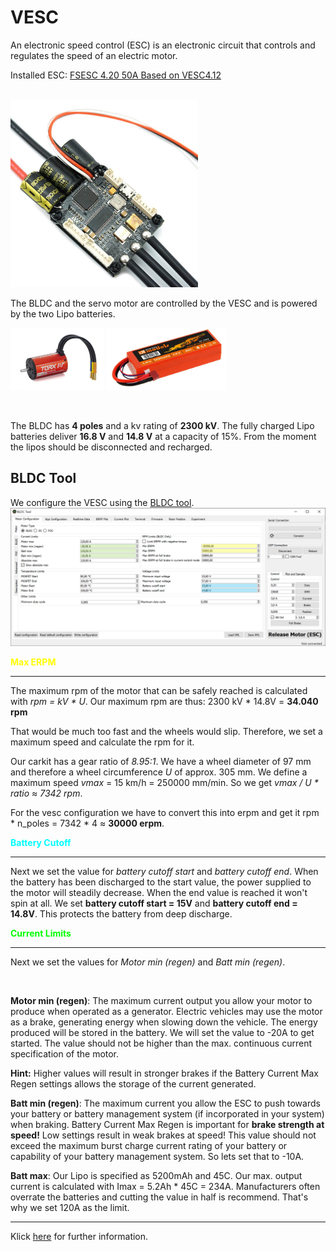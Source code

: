 # VESC
An electronic speed control (ESC) is an electronic circuit that controls and regulates the speed of an electric motor. 

Installed ESC:  [FSESC 4.20 50A Based on VESC4.12](https://flipsky.net/products/torque-esc-vesc-%C2%AE-bldc-electronic-speed-controller)

</br>

<img src="images/../../images/vesc.jpeg" title="MXCarkit" width="300">

</br>

The BLDC and the servo motor are controlled by the VESC and is powered by the two Lipo batteries.

<p float="left">
  <img src="../images/kyosho_torx8.jpg" height="100" />
  <img src="../images/LiPo.jpg" height="100" /> 
</p>

</br>

The BLDC has **4 poles** and a kv rating of **2300 kV**. The fully charged Lipo batteries deliver **16.8 V** and **14.8 V** at a capacity of 15%. From the moment the lipos should be disconnected and recharged.

## BLDC Tool
We configure the VESC using the [BLDC tool](http://www.hellray.de/tutorials-bedinungsanleitung-d-e-f/download-files/).
<img src="images/../../images/bldc_tool.png" title="MXCarkit" width="1000">

<span style="color:yellow">**Max ERPM**</span>
___
The maximum rpm of the motor that can be safely reached is calculated with *rpm = kV * U*. Our maximum rpm are thus: 2300 kV * 14.8V = **34.040 rpm**

That would be much too fast and the wheels would slip. Therefore, we set a maximum speed and calculate the rpm for it.

Our carkit has a gear ratio of *8.95:1*. We have a wheel diameter of 97 mm and therefore a wheel circumference *U* of approx. 305 mm. We define a maximum speed  *vmax* = 15 km/h = 250000 mm/min. So we get *vmax / U * ratio ≈ 7342 rpm*.

For the vesc configuration we have to convert this into erpm and get it rpm * n_poles = 7342 * 4 ≈ **30000 erpm**.

<span style="color:cyan">**Battery Cutoff**</span>
___
Next we set the value for *battery cutoff start* and *battery cutoff end*. When the battery has been discharged to the start value, the power supplied to the motor will steadily decrease. When the end value is reached it won't spin at all. We set **battery cutoff start = 15V** and **battery cutoff end = 14.8V**. This protects the battery from deep discharge.


<span style="color:lime">**Current Limits**</span>
___
Next we set the values for *Motor min (regen)* and *Batt min (regen)*.

</br>

**Motor min (regen)**: The maximum current output you allow your motor to produce when operated as a generator. Electric vehicles may use the motor as a brake, generating energy when slowing down the vehicle. The energy produced will be stored in the battery. We will set the value to -20A to get started. The value should not be higher than the max. continuous current specification of the motor.

**Hint:** Higher values will result in stronger brakes if the Battery Current Max Regen settings allows the storage of the current generated.

**Batt min (regen)**: The maximum current you allow the ESC to push towards your battery or battery management system (if incorporated in your system) when braking. Battery Current Max Regen is important for **brake strength at speed!** Low settings result in weak brakes at speed! This value should not exceed the maximum burst charge current rating of your battery or capability of your battery management system. So lets set that to -10A.


**Batt max**: Our Lipo is specified as 5200mAh and 45C. Our max. output current is calculated with Imax = 5.2Ah * 45C = 234A. Manufacturers often overrate the batteries and cutting the value in half is recommend. 
That's why we set 120A as the limit.

___

Klick [here](https://vesc-project.com/node/938) for further information.


